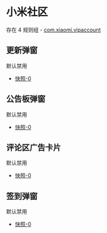 # 小米社区

存在 4 规则组 - [com.xiaomi.vipaccount](/src/apps/com.xiaomi.vipaccount.ts)

## 更新弹窗

默认禁用

- [快照-0](https://i.gkd.li/import/12642466)

## 公告板弹窗

默认禁用

- [快照-0](https://i.gkd.li/import/13400617)

## 评论区广告卡片

默认禁用

- [快照-0](https://i.gkd.li/import/12642459)

## 签到弹窗

默认禁用

- [快照-0](https://i.gkd.li/import/13328271)
